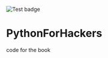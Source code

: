 ![Test badge](https://github.com/shantnu/PythonForHackers/actions/workflows/main.yml/badge.svg)

# PythonForHackers

code for the book
